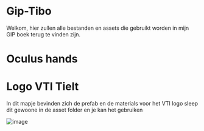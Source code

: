 # Gip-Tibo

Welkom, hier zullen alle bestanden en assets die gebruikt worden in mijn GIP boek terug te vinden zijn.

# Oculus hands




# Logo VTI Tielt

In dit mapje bevinden zich de prefab en de materials voor het VTI logo sleep dit gewoone in de asset folder en je kan het gebruiken

![image](https://user-images.githubusercontent.com/95168177/158060764-1e5de915-6e73-4b31-82dc-f4a97fe63994.png)
